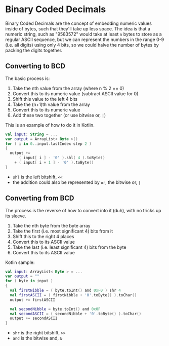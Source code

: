 Binary Coded Decimals
===

Binary Coded Decimals are the concept of embedding numeric values inside
of bytes, such that they'll take up less space. The idea is that a numeric
string, such as "9583572" would take at least `n` bytes to store as a regular
ASCII sequence, but we can represent the numbers in the range 0-9 (i.e. all
digits) using only 4 bits, so we could halve the number of bytes by packing
the digits together.

Converting to BCD
---

The basic process is:
1. Take the nth value from the array (where n % 2 == 0)
2. Convert this to its numeric value (subtract ASCII value for 0)
3. Shift this value to the left 4 bits
4. Take the (n+1)th value from the array
5. Convert this to its numeric value
6. Add these two together (or use bitwise or, `|`)

This is an example of how to do it in Kotlin.

```kotlin
val input: String = ...
var output = ArrayList< Byte >()
for ( i in 0..input.lastIndex step 2 )
{
  output +=
      ( input[ i ] - '0' ).shl( 4 ).toByte()
    + ( input[ i + 1 ] - '0' ).toByte()
}
```
* `shl` is the left bitshift, `<<`
* the addition could also be represented by `or`, the bitwise or, `|`

Converting from BCD
---

The process is the reverse of how to convert into it (duh), with no tricks up
its sleeve.

1. Take the nth byte from the byte array
2. Take the first (i.e. most significant 4) bits from it
3. Shift this to the right 4 places
4. Convert this to its ASCII value
5. Take the last (i.e. least significant 4) bits from the byte
6. Convert this to its ASCII value

Kotlin sample:
```kotlin
val input: ArrayList< Byte > = ...
var output = ""
for ( byte in input )
{
  val firstNibble = ( byte.toInt() and 0xF0 ) shr 4
  val firstASCII = ( firstNibble + '0'.toByte() ).toChar()
  output += firstASCII

  val secondNibble = byte.toInt() and 0x0F
  val secondASCII = ( secondNibble + '0'.toByte() ).toChar()
  output += secondASCII
}
```
* `shr` is the right bitshift, `>>`
* `and` is the bitwise and, `&`

